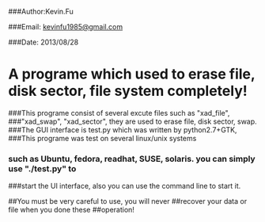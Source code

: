 ###Author:Kevin.Fu

###Email: kevinfu1985@gmail.com

###Date:  2013/08/28

A programe which used to erase file, disk sector, file system completely!
==========================================================================
###This programe consist of several excute files such as "xad_file", 
###"xad_swap", "xad_sector", they are used to erase file, disk sector, swap.
###The GUI interface is test.py which was written by python2.7+GTK, 
###This programe was test on several linux/unix systems
### such as Ubuntu, fedora, readhat, SUSE, solaris. you can simply use "./test.py" to 
###start the UI interface, also you can use the command line to start it.


##You must be very careful to use, you will never 
##recover your data or file when you done these
##operation! 
